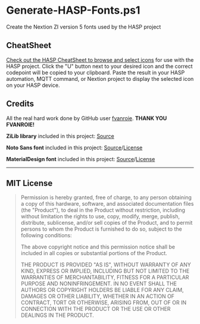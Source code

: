 
# Generate-HASP-Fonts.ps1

Create the Nextion ZI version 5 fonts used by the HASP project

## CheatSheet

[Check out the HASP CheatSheet to browse and select icons](https://htmlpreview.github.io/?https://github.com/aderusha/Generate-HASP-Fonts/blob/master/cheatsheet.html) for use with the HASP project.  Click the "U" button next to your desired icon and the correct codepoint will be copied to your clipboard.  Paste the result in your HASP automation, MQTT command, or Nextion project to display the selected icon on your HASP device.

## Credits

All the real hard work done by GitHub user [fvanroie](https://github.com/fvanroie).  **THANK YOU FVANROIE!**

**ZiLib library** included in this project: [Source](https://github.com/fvanroie/nextion-font-editor)

**Noto Sans font** included in this project: [Source](https://github.com/googlefonts/noto-fonts/tree/master/hinted/NotoSans)/[License](https://github.com/googlefonts/noto-fonts/blob/master/LICENSE)

**MaterialDesign font** included in this project: [Source](https://github.com/Templarian/MaterialDesign-Font)/[License](https://github.com/Templarian/MaterialDesign/blob/master/LICENSE)

---

## MIT License

> Permission is hereby granted, free of charge, to any person obtaining a copy of this hardware, software, and associated documentation files (the "Product"), to deal in the Product without restriction, including without limitation the rights to use, copy, modify, merge, publish, distribute, sublicense, and/or sell copies of the Product, and to permit persons to whom the Product is furnished to do so, subject to the following conditions:
>
> The above copyright notice and this permission notice shall be included in all copies or substantial portions of the Product.
>
> THE PRODUCT IS PROVIDED "AS IS", WITHOUT WARRANTY OF ANY KIND, EXPRESS OR IMPLIED, INCLUDING BUT NOT LIMITED TO THE WARRANTIES OF MERCHANTABILITY, FITNESS FOR A PARTICULAR PURPOSE AND NONINFRINGEMENT. IN NO EVENT SHALL THE AUTHORS OR COPYRIGHT HOLDERS BE LIABLE FOR ANY CLAIM, DAMAGES OR OTHER LIABILITY, WHETHER IN AN ACTION OF CONTRACT, TORT OR OTHERWISE, ARISING FROM, OUT OF OR IN CONNECTION WITH THE PRODUCT OR THE USE OR OTHER DEALINGS IN THE PRODUCT.
